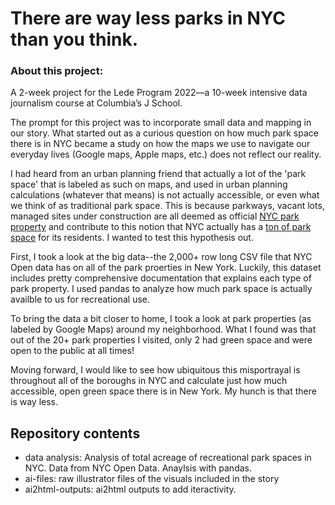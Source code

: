 # There are way less parks in NYC than you think.

### About this project:
A 2-week project for the Lede Program 2022—a 10-week intensive data journalism course at Columbia’s J School. 

The prompt for this project was to incorporate small data and mapping in our story. What started out as a curious question on how much park space there is in NYC became a study on how the maps we use to navigate our everyday lives (Google maps, Apple maps, etc.) does not reflect our reality. 

I had heard from an urban planning friend that actually a lot of the 'park space' that is labeled as such on maps, and used in urban planning calculations (whatever that means) is not actually accessible, or even what we think of as traditional park space. This is because parkways, vacant lots, managed sites under construction are all deemed as official [NYC park property](https://nycopendata.socrata.com/Recreation/Parks-Properties/enfh-gkve) and contribute to this notion that NYC actually has a [ton of park space](https://www.tpl.org/city/new-york-new-york) for its residents. I wanted to test this hypothesis out. 

First, I took a look at the big data--the 2,000+ row long CSV file that NYC Open data has on all of the park proerties in New York. Luckily, this dataset includes pretty comprehensive documentation that explains each type of park property. I used pandas to analyze how much park space is actually availble to us for recreational use. 

To bring the data a bit closer to home, I took a look at park properties (as labeled by Google Maps) around my neighborhood. What I found was that out of the 20+ park properties I visited, only 2 had green space and were open to the public at all times!

Moving forward, I would like to see how ubiquitous this misportrayal is throughout all of the boroughs in NYC and calculate just how much accessible, open green space there is in New York. My hunch is that there is way less. 

## Repository contents
* data analysis: Analysis of total acreage of recreational park spaces in NYC. Data from NYC Open Data. Anaylsis with pandas. 
* ai-files: raw illustrator files of the visuals included in the story
* ai2html-outputs: ai2html outputs to add iteractivity. 